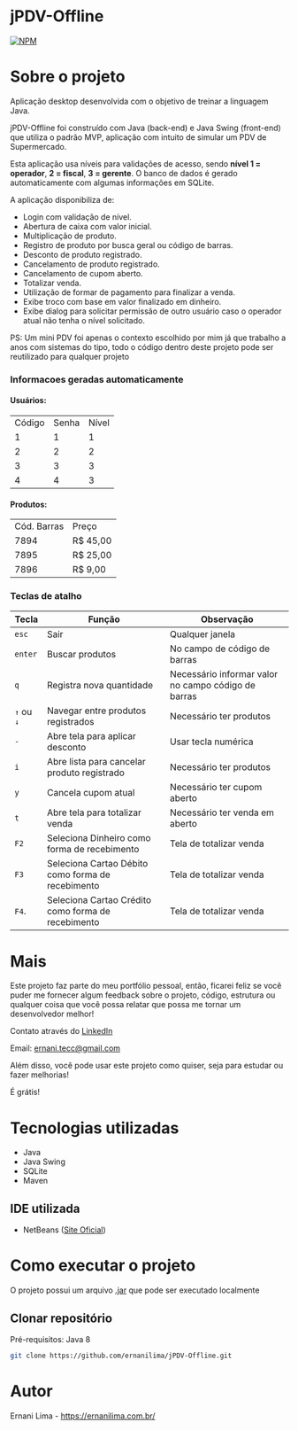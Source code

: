# jPDV-Offline
[![NPM](https://img.shields.io/npm/l/react)](https://github.com/ernanilima/jPDV-Offline/blob/master/LICENSE) 

# Sobre o projeto
Aplicação desktop desenvolvida com o objetivo de treinar a linguagem Java.

jPDV-Offline foi construído com Java (back-end) e Java Swing (front-end) que utiliza o padrão MVP, aplicação com intuito de simular um PDV de Supermercado.

Esta aplicação usa níveis para validações de acesso, sendo **nível 1 = operador**, **2 = fiscal**, **3 = gerente**.
O banco de dados é gerado automaticamente com algumas informações em SQLite.

A aplicação disponibiliza de:
* Login com validação de nível.
* Abertura de caixa com valor inicial.
* Multiplicação de produto.
* Registro de produto por busca geral ou código de barras.
* Desconto de produto registrado.
* Cancelamento de produto registrado.
* Cancelamento de cupom aberto.
* Totalizar venda.
* Utilização de formar de pagamento para finalizar a venda.
* Exibe troco com base em valor finalizado em dinheiro.
* Exibe dialog para solicitar permissão de outro usuário caso o operador atual não tenha o nível solicitado.


PS: Um mini PDV foi apenas o contexto escolhido por mim já que trabalho a anos com sistemas do tipo, todo o código dentro deste projeto pode ser reutilizado para qualquer projeto

### Informacoes geradas automaticamente
#### Usuários:
<table>
    <tr>
        <td>Código</td>
        <td>Senha</td>
        <td>Nível</td>
    </tr>
    <tr>
        <td>1</td>
        <td>1</td>
        <td>1</td>
    </tr>
    <tr>
        <td>2</td>
        <td>2</td>
        <td>2</td>
    </tr>
    <tr>
        <td>3</td>
        <td>3</td>
        <td>3</td>
    </tr>
    <tr>
        <td>4</td>
        <td>4</td>
        <td>3</td>
    </tr>
</table>

#### Produtos:
<table>
    <tr>
        <td>Cód. Barras</td>
        <td>Preço</td>
    </tr>
    <tr>
        <td>7894</td>
        <td>R$ 45,00</td>
    </tr>
    <tr>
        <td>7895</td>
        <td>R$ 25,00</td>
    </tr>
    <tr>
        <td>7896</td>
        <td>R$ 9,00</td>
    </tr>
</table>

### Teclas de atalho
Tecla      | Função                                             | Observação
-----------|----------------------------------------------------|-----------
`esc`      | Sair                                               | Qualquer janela
`enter`    | Buscar produtos                                    | No campo de código de barras
`q`        | Registra nova quantidade                           | Necessário informar valor no campo código de barras
`↑` ou `↓` | Navegar entre produtos registrados                 | Necessário ter produtos
`-`        | Abre tela para aplicar desconto                    | Usar tecla numérica
`i`        | Abre lista para cancelar produto registrado        | Necessário ter produtos
`y`        | Cancela cupom atual                                | Necessário ter cupom aberto
`t`        | Abre tela para totalizar venda                     | Necessário ter venda em aberto
`F2`       | Seleciona Dinheiro como forma de recebimento       | Tela de totalizar venda
`F3`       | Seleciona Cartao Débito como forma de recebimento  | Tela de totalizar venda
`F4`.      | Seleciona Cartao Crédito como forma de recebimento | Tela de totalizar venda

# Mais
Este projeto faz parte do meu portfólio pessoal, então, ficarei feliz se você puder me fornecer algum feedback sobre o projeto, código, estrutura ou qualquer coisa que você possa relatar que possa me tornar um desenvolvedor melhor!

Contato através do [LinkedIn](https://www.linkedin.com/in/ernanilima)

Email: ernani.tecc@gmail.com

Além disso, você pode usar este projeto como quiser, seja para estudar ou fazer melhorias!

É grátis!

# Tecnologias utilizadas
- Java
- Java Swing
- SQLite
- Maven

## IDE utilizada
- NetBeans ([Site Oficial](https://netbeans.apache.org/download/nb120/nb120.html))

# Como executar o projeto
O projeto possui um arquivo [.jar](https://github.com/ernanilima/jPDV-Offline/blob/master/out/artifacts/jPDV_jar/jPDV.jar) que pode ser executado localmente

## Clonar repositório
Pré-requisitos: Java 8

```bash
git clone https://github.com/ernanilima/jPDV-Offline.git
```

# Autor

Ernani Lima - https://ernanilima.com.br/
